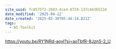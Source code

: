 ```yaml
---
site_uuid: fc8575f2-2943-4ce4-8729-137c4436522d
date_modified: '2025-04-12'
date_created: '2025-03-30T05:44:14.821Z'
tags:
  - AI-Toolkit
---
```





























































https://youtu.be/RY1NRd-aoyI?si=aoTbfR-8JznS-2_U